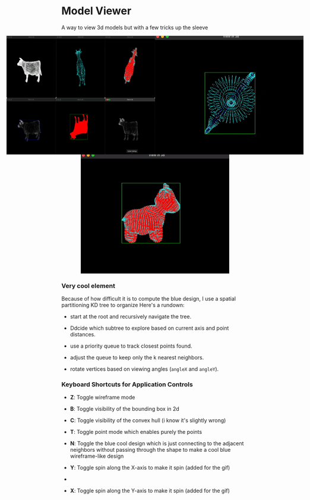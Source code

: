 # Model Viewer
 A way to view 3d models but with a few tricks up the sleeve

<div style="display: flex; justify-content: center;">
    <img src="demo.gif" width="400">
    <img src="demo2.gif" width="400">
</div>
<div style="display: flex; justify-content: center;">
    <img src="demo3.gif" width="400">
</div>

### Very cool element

Because of how difficult it is to compute the blue design, I use a spatial partitioning KD tree to organize
Here's a rundown:

- start at the root and recursively navigate the tree.
- Ddcide which subtree to explore based on current axis and point distances.

- use a priority queue to track closest points found.
- adjust the queue to keep only the k nearest neighbors.

- rotate vertices based on viewing angles (`angleX` and `angleY`).


### Keyboard Shortcuts for Application Controls

- **Z**: Toggle wireframe mode

- **B**: Toggle visibility of the bounding box in 2d

- **C**: Toggle visibility of the convex hull (i know it's slightly wrong)

- **T**: Toggle point mode which enables purely the points

- **N**: Toggle the blue cool design which is just connecting to the adjacent neighbors without passing through the shape to make a cool blue wireframe-like design

- **Y**: Toggle spin along the X-axis to make it spin (added for the gif)
- 
- **X**: Toggle spin along the Y-axis to make it spin (added for the gif)



